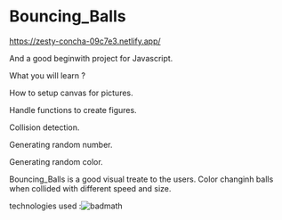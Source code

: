 # Bouncing_Balls
https://zesty-concha-09c7e3.netlify.app/


And a good beginwith project for Javascript. 

What you will learn ? 

How to setup canvas for pictures.

Handle functions to create figures.

Collision detection.

Generating random number.

Generating random color.

Bouncing_Balls is a good visual treate to the users. Color changinh balls when collided with different speed and size.



technologies used :![badmath](https://img.shields.io/github/languages/top/lernantino/badmath)

